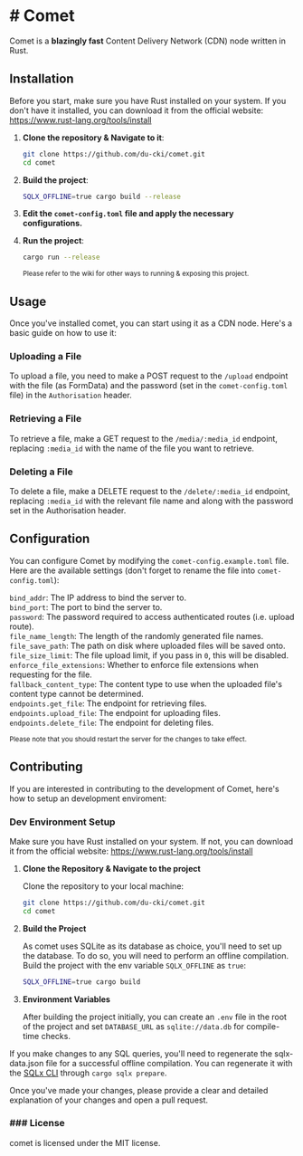 # # Comet

Comet is a **blazingly fast** Content Delivery Network (CDN) node written in Rust.

## Installation

Before you start, make sure you have Rust installed on your system. If you don't have it installed, you can download it from the official website: <https://www.rust-lang.org/tools/install>

1. **Clone the repository & Navigate to it**:

    ```bash
    git clone https://github.com/du-cki/comet.git
    cd comet
    ```

3. **Build the project**:

    ```bash
    SQLX_OFFLINE=true cargo build --release
    ```

4. **Edit the `comet-config.toml` file and apply the necessary configurations.**

5. **Run the project**:

    ```bash
    cargo run --release
    ```
    
    <sup>Please refer to the wiki for other ways to running & exposing this project.</sup>

## Usage

Once you've installed comet, you can start using it as a CDN node. Here's a basic guide on how to use it:

### Uploading a File

To upload a file, you need to make a POST request to the `/upload` endpoint with the file (as FormData) and the password (set in the `comet-config.toml` file) in the `Authorisation` header.

### Retrieving a File

To retrieve a file, make a GET request to the `/media/:media_id` endpoint, replacing `:media_id` with the name of the file you want to retrieve.

### Deleting a File

To delete a file, make a DELETE request to the `/delete/:media_id` endpoint, replacing `:media_id` with the relevant file name and along with the password set in the Authorisation header.

## Configuration

You can configure Comet by modifying the `comet-config.example.toml` file. Here are the available settings 
(don't forget to rename the file into `comet-config.toml`):

`bind_addr`: The IP address to bind the server to. <br />
`bind_port`: The port to bind the server to. <br />
`password`: The password required to access authenticated routes (i.e. upload route). <br />
`file_name_length`: The length of the randomly generated file names. <br />
`file_save_path`: The path on disk where uploaded files will be saved onto. <br />
`file_size_limit`: The file upload limit, if you pass in `0`, this will be disabled. <br /> 
`enforce_file_extensions`: Whether to enforce file extensions when requesting for the file. <br />
`fallback_content_type`: The content type to use when the uploaded file's content type cannot be determined. <br />
`endpoints.get_file`: The endpoint for retrieving files. <br />
`endpoints.upload_file`: The endpoint for uploading files. <br />
`endpoints.delete_file`: The endpoint for deleting files. <br />

<sup>Please note that you should restart the server for the changes to take effect. </sup>

## Contributing

If you are interested in contributing to the development of Comet, here's how to setup an development enviroment:

### Dev Environment Setup

Make sure you have Rust installed on your system. If not, you can download it from the official website: <https://www.rust-lang.org/tools/install>

1. **Clone the Repository & Navigate to the project**

   Clone the repository to your local machine:

   ```bash
   git clone https://github.com/du-cki/comet.git
   cd comet
   ```

2. **Build the Project**

    As comet uses SQLite as its database as choice, you'll need to set up the database. To do so, you will need to perform
    an offline compilation. Build the project with the env variable `SQLX_OFFLINE` as `true`:

    ```bash
    SQLX_OFFLINE=true cargo build
    ```

3. **Environment Variables**

    After building the project initially, you can create an `.env` file in the root of the project and set `DATABASE_URL` as `sqlite://data.db` for compile-time checks.

If you make changes to any SQL queries, you'll need to regenerate the sqlx-data.json file for a successful offline compilation. You can regenerate it with the [SQLx CLI](https://github.com/launchbadge/sqlx/tree/main/sqlx-cli) through `cargo sqlx prepare`.

Once you've made your changes, please provide a clear and detailed explanation of your changes and open a pull request.

### ### License

comet is licensed under the MIT license.

